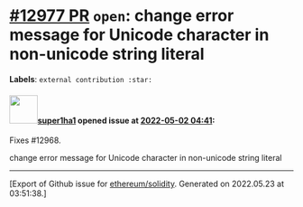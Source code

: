 # [\#12977 PR](https://github.com/ethereum/solidity/pull/12977) `open`: change error message for Unicode character in non-unicode string literal
**Labels**: `external contribution :star:`


#### <img src="https://avatars.githubusercontent.com/u/9015360?u=86781d438dd797a1995b1c5e9a360cefb1a58b26&v=4" width="50">[super1ha1](https://github.com/super1ha1) opened issue at [2022-05-02 04:41](https://github.com/ethereum/solidity/pull/12977):

Fixes #12968.

change error message for Unicode character in non-unicode string literal




-------------------------------------------------------------------------------



[Export of Github issue for [ethereum/solidity](https://github.com/ethereum/solidity). Generated on 2022.05.23 at 03:51:38.]
